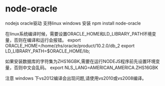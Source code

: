 node-oracle
===========

nodejs oracle驱动
支持linux windows
安装 npm install node-oracle


在linux系统编译时候，需要设置ORACLE_HOME和LD_LIBRARY_PATH环境变量，否则在编译和运行会报错。
export ORACLE_HOME=/home/zhs/oracle/product/10.2.0/db_2
export LD_LIBRARY_PATH=$ORACLE_HOME/lib;

如果安装数据库的字符集为ZHS16GBK,需要在运行NODEJS程序前先设置环境变量，否则中文会乱码。
export NLS_LANG=AMERICAN_AMERICA.ZHS16GBK


 注意
 windows 下vs2012编译会出现问题,请使用vs2010或vs2008编译。
